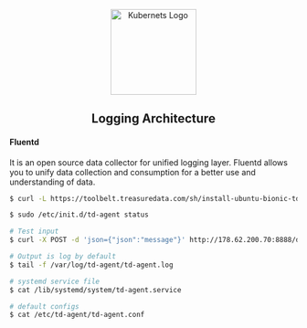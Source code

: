 <p align="center">
    <img alt="Kubernets Logo" src="https://cdn.worldvectorlogo.com/logos/kubernets.svg" height="150" />
    <h2 align="center">Logging Architecture</h2>
</p>

#### Fluentd 

It is an open source data collector for unified logging layer. Fluentd allows you to unify data collection and consumption for a better use and understanding of data.

```zsh
$ curl -L https://toolbelt.treasuredata.com/sh/install-ubuntu-bionic-td-agent2.5.sh | sh

$ sudo /etc/init.d/td-agent status

# Test input
$ curl -X POST -d 'json={"json":"message"}' http://178.62.200.70:8888/debug.test

# Output is log by default
$ tail -f /var/log/td-agent/td-agent.log

# systemd service file 
$ cat /lib/systemd/system/td-agent.service 

# default configs
$ cat /etc/td-agent/td-agent.conf 
```
